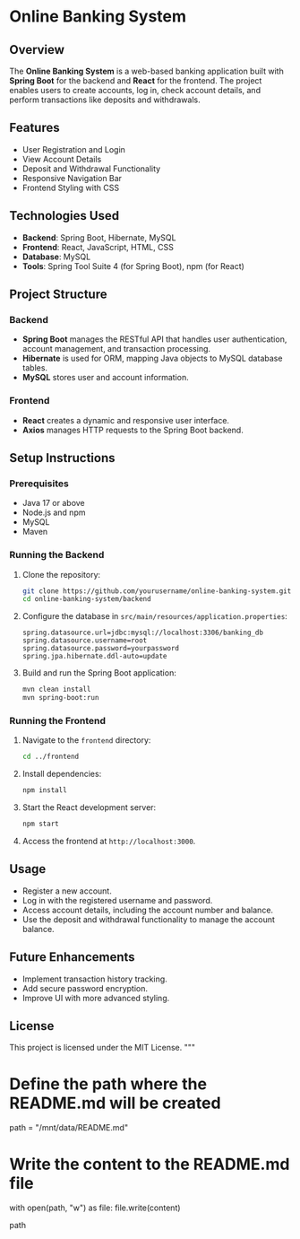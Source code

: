 
# Online Banking System

## Overview
The **Online Banking System** is a web-based banking application built with **Spring Boot** for the backend and **React** for the frontend. The project enables users to create accounts, log in, check account details, and perform transactions like deposits and withdrawals.

## Features
- User Registration and Login
- View Account Details
- Deposit and Withdrawal Functionality
- Responsive Navigation Bar
- Frontend Styling with CSS

## Technologies Used
- **Backend**: Spring Boot, Hibernate, MySQL
- **Frontend**: React, JavaScript, HTML, CSS
- **Database**: MySQL
- **Tools**: Spring Tool Suite 4 (for Spring Boot), npm (for React)

## Project Structure

### Backend
- **Spring Boot** manages the RESTful API that handles user authentication, account management, and transaction processing.
- **Hibernate** is used for ORM, mapping Java objects to MySQL database tables.
- **MySQL** stores user and account information.

### Frontend
- **React** creates a dynamic and responsive user interface.
- **Axios** manages HTTP requests to the Spring Boot backend.

## Setup Instructions

### Prerequisites
- Java 17 or above
- Node.js and npm
- MySQL
- Maven

### Running the Backend
1. Clone the repository:
    ```bash
    git clone https://github.com/yourusername/online-banking-system.git
    cd online-banking-system/backend
    ```
2. Configure the database in `src/main/resources/application.properties`:
    ```properties
    spring.datasource.url=jdbc:mysql://localhost:3306/banking_db
    spring.datasource.username=root
    spring.datasource.password=yourpassword
    spring.jpa.hibernate.ddl-auto=update
    ```
3. Build and run the Spring Boot application:
    ```bash
    mvn clean install
    mvn spring-boot:run
    ```
   
### Running the Frontend
1. Navigate to the `frontend` directory:
    ```bash
    cd ../frontend
    ```
2. Install dependencies:
    ```bash
    npm install
    ```
3. Start the React development server:
    ```bash
    npm start
    ```
4. Access the frontend at `http://localhost:3000`.

## Usage
- Register a new account.
- Log in with the registered username and password.
- Access account details, including the account number and balance.
- Use the deposit and withdrawal functionality to manage the account balance.

## Future Enhancements
- Implement transaction history tracking.
- Add secure password encryption.
- Improve UI with more advanced styling.

## License
This project is licensed under the MIT License.
"""

# Define the path where the README.md will be created
path = "/mnt/data/README.md"

# Write the content to the README.md file
with open(path, "w") as file:
    file.write(content)

path
